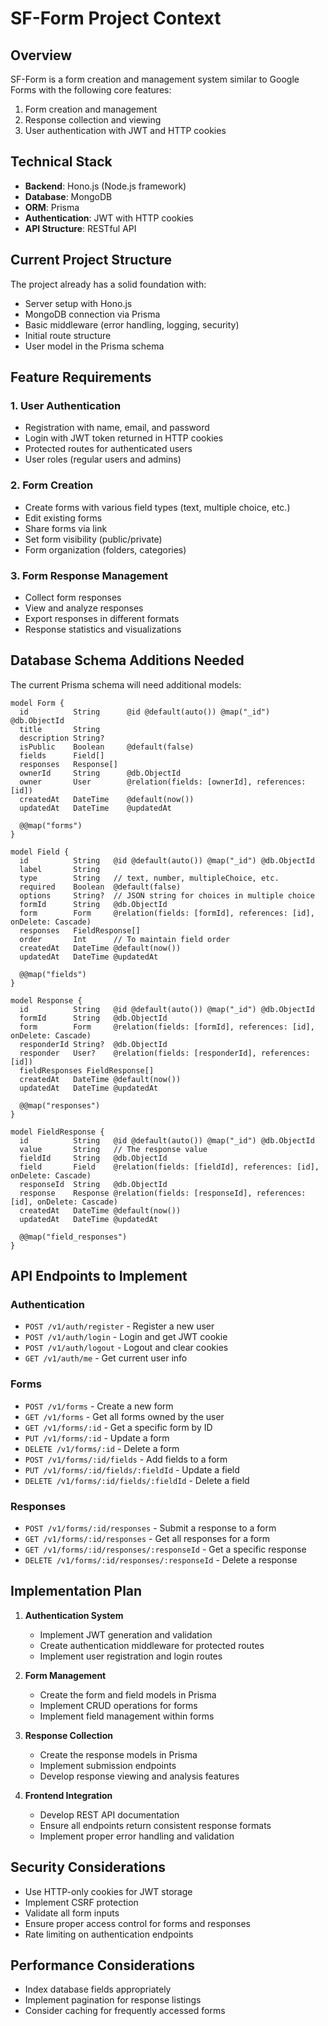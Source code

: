# SF-Form Project Context

## Overview
SF-Form is a form creation and management system similar to Google Forms with the following core features:
1. Form creation and management
2. Response collection and viewing
3. User authentication with JWT and HTTP cookies

## Technical Stack
- **Backend**: Hono.js (Node.js framework)
- **Database**: MongoDB
- **ORM**: Prisma
- **Authentication**: JWT with HTTP cookies
- **API Structure**: RESTful API

## Current Project Structure
The project already has a solid foundation with:
- Server setup with Hono.js
- MongoDB connection via Prisma
- Basic middleware (error handling, logging, security)
- Initial route structure
- User model in the Prisma schema

## Feature Requirements

### 1. User Authentication
- Registration with name, email, and password
- Login with JWT token returned in HTTP cookies
- Protected routes for authenticated users
- User roles (regular users and admins)

### 2. Form Creation
- Create forms with various field types (text, multiple choice, etc.)
- Edit existing forms
- Share forms via link
- Set form visibility (public/private)
- Form organization (folders, categories)

### 3. Form Response Management
- Collect form responses
- View and analyze responses
- Export responses in different formats
- Response statistics and visualizations

## Database Schema Additions Needed

The current Prisma schema will need additional models:

```prisma
model Form {
  id          String      @id @default(auto()) @map("_id") @db.ObjectId
  title       String
  description String?
  isPublic    Boolean     @default(false)
  fields      Field[]
  responses   Response[]
  ownerId     String      @db.ObjectId
  owner       User        @relation(fields: [ownerId], references: [id])
  createdAt   DateTime    @default(now())
  updatedAt   DateTime    @updatedAt

  @@map("forms")
}

model Field {
  id          String   @id @default(auto()) @map("_id") @db.ObjectId
  label       String
  type        String   // text, number, multipleChoice, etc.
  required    Boolean  @default(false)
  options     String?  // JSON string for choices in multiple choice
  formId      String   @db.ObjectId
  form        Form     @relation(fields: [formId], references: [id], onDelete: Cascade)
  responses   FieldResponse[]
  order       Int      // To maintain field order
  createdAt   DateTime @default(now())
  updatedAt   DateTime @updatedAt

  @@map("fields")
}

model Response {
  id          String   @id @default(auto()) @map("_id") @db.ObjectId
  formId      String   @db.ObjectId
  form        Form     @relation(fields: [formId], references: [id], onDelete: Cascade)
  responderId String?  @db.ObjectId
  responder   User?    @relation(fields: [responderId], references: [id])
  fieldResponses FieldResponse[]
  createdAt   DateTime @default(now())
  updatedAt   DateTime @updatedAt

  @@map("responses")
}

model FieldResponse {
  id          String   @id @default(auto()) @map("_id") @db.ObjectId
  value       String   // The response value
  fieldId     String   @db.ObjectId
  field       Field    @relation(fields: [fieldId], references: [id], onDelete: Cascade)
  responseId  String   @db.ObjectId
  response    Response @relation(fields: [responseId], references: [id], onDelete: Cascade)
  createdAt   DateTime @default(now())
  updatedAt   DateTime @updatedAt

  @@map("field_responses")
}
```

## API Endpoints to Implement

### Authentication
- `POST /v1/auth/register` - Register a new user
- `POST /v1/auth/login` - Login and get JWT cookie
- `POST /v1/auth/logout` - Logout and clear cookies
- `GET /v1/auth/me` - Get current user info

### Forms
- `POST /v1/forms` - Create a new form
- `GET /v1/forms` - Get all forms owned by the user
- `GET /v1/forms/:id` - Get a specific form by ID
- `PUT /v1/forms/:id` - Update a form
- `DELETE /v1/forms/:id` - Delete a form
- `POST /v1/forms/:id/fields` - Add fields to a form
- `PUT /v1/forms/:id/fields/:fieldId` - Update a field
- `DELETE /v1/forms/:id/fields/:fieldId` - Delete a field

### Responses
- `POST /v1/forms/:id/responses` - Submit a response to a form
- `GET /v1/forms/:id/responses` - Get all responses for a form
- `GET /v1/forms/:id/responses/:responseId` - Get a specific response
- `DELETE /v1/forms/:id/responses/:responseId` - Delete a response

## Implementation Plan

1. **Authentication System**
   - Implement JWT generation and validation
   - Create authentication middleware for protected routes
   - Implement user registration and login routes

2. **Form Management**
   - Create the form and field models in Prisma
   - Implement CRUD operations for forms
   - Implement field management within forms

3. **Response Collection**
   - Create the response models in Prisma
   - Implement submission endpoints
   - Develop response viewing and analysis features

4. **Frontend Integration**
   - Develop REST API documentation
   - Ensure all endpoints return consistent response formats
   - Implement proper error handling and validation

## Security Considerations
- Use HTTP-only cookies for JWT storage
- Implement CSRF protection
- Validate all form inputs
- Ensure proper access control for forms and responses
- Rate limiting on authentication endpoints

## Performance Considerations
- Index database fields appropriately
- Implement pagination for response listings
- Consider caching for frequently accessed forms